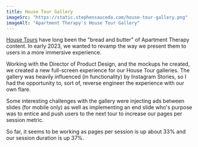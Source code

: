 ```yaml
---
title: House Tour Gallery
imageSrc: "https://static.stephensauceda.com/house-tour-gallery.png"
imageAlt: "Apartment Therapy's House Tour Gallery"
---
```


[House Tours](https://www.apartmenttherapy.com/house-tours) have long been the "bread and butter" of Apartment Therapy content. In early 2023, we wanted to revamp the way we present them to users in a more immersive experience.

Working with the Director of Product Design, and the mockups he created, we created a new full-screen experience for our House Tour galleries. The gallery was heavily influenced (in functionality) by Instagram Stories, so I had the opportunity to, sort of, reverse engineer the experience with our own flare.

Some interesting challenges with the gallery were injecting ads between slides (for mobile only) as well as implementing an end slide who's purpose was to entice and push users to the next tour to increase our pages per session metric.

So far, it seems to be working as pages per session is up about 33% and our session duration is up 37%.